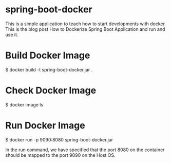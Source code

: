# spring-boot-docker
This is a simple application to teach how to start developments with docker. This is the blog post How to Dockerize Spring Boot Application and run and use it. 

# Build Docker Image 
$ docker build -t spring-boot-docker.jar .

# Check Docker Image 
$ docker image ls

# Run Docker Image 
$ docker run -p 9090:8080 spring-boot-docker.jar

In the run command, we have specified that the port 8080 on the container should be mapped to the port 9090 on the Host OS.
